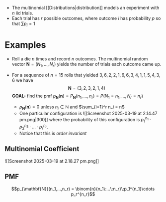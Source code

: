 - The multinomial [[Distributions|distribution]] models an experiment with $n$ iid trials. 
- Each trial has $r$ possible outcomes, where outcome $i$ has probability $p$ so that $\sum p_i = 1$

# Examples

- Roll a die $n$ times and record $n$ outcomes. The multinomial random vector $\mathbf{N} = (N_1,...,N_r)$ yields the number of trials each outcome came up.

- For a sequence of $n=15$ rolls that yielded $3,6,2,2,1,6,6,3,4,1,1,5,4,3,6$ we have
$$\mathbf{N} = (3,2,3,2,1,4)$$
	**GOAL:** find the pmf $p_{\mathbf{N}}(\mathbf{n}) = P_{\mathbf{N}}(n_1,...,n_r) = P(N_1=n_1,...,N_r = n_r)$ 
	- $p_\mathbf{N}(\mathbf{n}) = 0$ unless $n_i \in \mathbb{N}$ and $\sum_{i=1}^r n_i = n$  
	- One particular configuration is
	 ![[Screenshot 2025-03-19 at 2.14.47 pm.png|300]]
	where the probability of this configuration is $p_1^{n_1}\cdot p_2^{n_3}\cdot ... \cdot p_r^{n_r}$.
	- Notice that this is *order invariant*

## Multinomial Coefficient

![[Screenshot 2025-03-19 at 2.18.27 pm.png]]

## PMF
$$p_{\mathbf{N}}(n_1,...,n_r) = \binom{n}{n_1\:...\:n_r}\:p_1^{n_1}\cdots p_r^{n_r}$$

